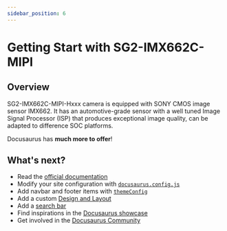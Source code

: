 ```yaml
---
sidebar_position: 6
---
```


# Getting Start with SG2-IMX662C-MIPI

## Overview

<div className="row">
  <div className="col col--12">
    SG2-IMX662C-MIPI-Hxxx camera is equipped with SONY CMOS image sensor IMX662. It has an automotive-grade sensor with a well tuned Image Signal Processor (ISP) that produces exceptional image quality, can be adapted to difference SOC platforms.
  </div>
</div>

Docusaurus has **much more to offer**!



## What's next?

- Read the [official documentation](https://docusaurus.io/)
- Modify your site configuration with [`docusaurus.config.js`](https://docusaurus.io/docs/api/docusaurus-config)
- Add navbar and footer items with [`themeConfig`](https://docusaurus.io/docs/api/themes/configuration)
- Add a custom [Design and Layout](https://docusaurus.io/docs/styling-layout)
- Add a [search bar](https://docusaurus.io/docs/search)
- Find inspirations in the [Docusaurus showcase](https://docusaurus.io/showcase)
- Get involved in the [Docusaurus Community](https://docusaurus.io/community/support)
